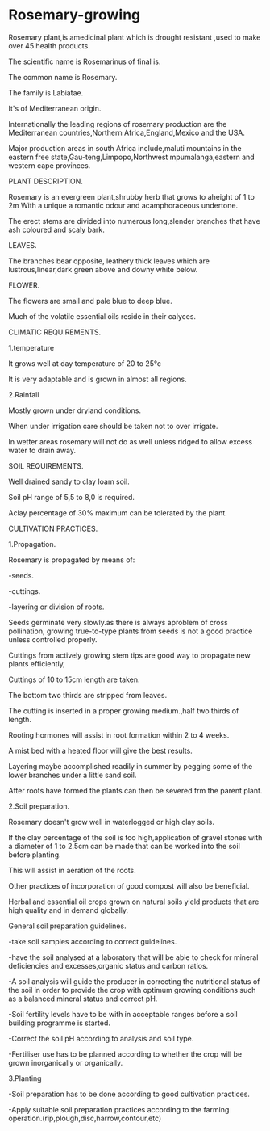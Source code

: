 # Rosemary-growing

Rosemary plant,is amedicinal plant which is drought resistant ,used to make over 45 health products.

The scientific name is Rosemarinus of final is.

The common name is Rosemary.

The family is Labiatae.

It's of Mediterranean origin.

Internationally the leading regions of rosemary production are the Mediterranean countries,Northern Africa,England,Mexico and the USA.

Major production areas in south Africa include,maluti mountains in the eastern free state,Gau-teng,Limpopo,Northwest mpumalanga,eastern and western cape provinces.

PLANT DESCRIPTION.

Rosemary is an evergreen plant,shrubby herb that grows to aheight of 1 to 2m
With a unique a romantic odour and acamphoraceous undertone.

The erect stems are divided into numerous long,slender branches that have ash coloured and scaly bark.

LEAVES.

The branches bear opposite, leathery thick leaves which are lustrous,linear,dark green above and downy white below.

FLOWER.

The flowers are small and pale blue to deep blue.

Much of the volatile essential oils reside in their calyces.

CLIMATIC REQUIREMENTS.

1.temperature
 
 It grows well at day temperature of 20 to 25°c
 
 It is very adaptable and is grown in almost all regions.

2.Rainfall

 Mostly grown under dryland conditions.
 
 When under irrigation care should be taken not to over irrigate.
 
 In wetter areas rosemary will not do as well unless ridged to allow excess water to drain away.
 
 SOIL REQUIREMENTS.

 Well drained sandy to clay loam soil.
 
 Soil pH range of 5,5 to 8,0 is required.
 
 Aclay percentage of 30% maximum can be tolerated by the plant.
 
 CULTIVATION PRACTICES.

1.Propagation.
  
  Rosemary is propagated by means of:

-seeds.

-cuttings.

-layering or division of roots.

 Seeds germinate very slowly.as there is always aproblem of cross pollination, growing true-to-type plants from seeds is not a good practice unless controlled properly.
 
 
 Cuttings from actively growing stem tips are good way to propagate new plants efficiently,
 
 Cuttings of 10 to 15cm length are taken.
 
 The bottom two thirds are stripped from leaves.
 
 The cutting is inserted in a proper growing medium.,half two thirds of length.
 
 Rooting hormones will assist in root formation within 2 to 4 weeks.
 
 A mist bed with a heated floor will give the best results.

 Layering maybe accomplished readily in summer by pegging some of the lower branches under a little sand soil.
 
 After roots have formed the plants can then be severed frm the parent plant.

 2.Soil preparation.
   
   Rosemary doesn't grow well in waterlogged or high clay soils.
   
   If the clay percentage of the soil is too high,application of gravel stones with a diameter of 1 to 2.5cm can be made that can be worked into the soil before planting.
   
   This will assist in aeration of the roots.
   
   Other practices of incorporation of good compost will also be beneficial.
   
   Herbal and essential oil crops grown on natural soils yield products that are high quality and in demand globally.
   
   General soil preparation guidelines.

   -take soil samples according to correct guidelines.
  
   -have the soil analysed at a laboratory that will be able to check for mineral deficiencies and excesses,organic status and carbon ratios.
  
   -A soil analysis will guide the producer in correcting the nutritional status of the soil in order to provide the crop with optimum growing conditions such as a balanced mineral status and correct pH.
  
   -Soil fertility levels have to be with in acceptable ranges before a soil building programme is started.
  
   -Correct the soil pH according to analysis and soil type.
   
   -Fertiliser use has to be planned according to whether the crop will be grown inorganically or organically.
 
   3.Planting
   
   -Soil preparation has to be done according to good cultivation practices.
  
   -Apply suitable soil preparation practices according to the farming operation.(rip,plough,disc,harrow,contour,etc)
